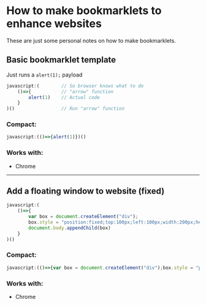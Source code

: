 How to make bookmarklets to enhance websites
============================================

These are just some personal notes on how to make bookmarklets.

Basic bookmarklet template
--------------------------
Just runs a `alert(1);` payload
```js
javascript:(        // So browser knows what to do
    ()=>{           // "arrow" function
        alert(1)    // Actual code
    }
)()                 // Run "arrow" function
```

### Compact:
```js
javascript:(()=>{alert(1)})()
```

### Works with:
- Chrome

---

Add a floating window to website (fixed)
----------------------------------------
```js
javascript:(
    ()=>{
        var box = document.createElement("div");
        box.style = "position:fixed;top:100px;left:100px;width:200px;height:200px;background:#f00;z-index:999;";
        document.body.appendChild(box)
    }
)()
```

### Compact:
```js
javascript:(()=>{var box = document.createElement("div");box.style = "position:fixed;top:100px;left:100px;width:200px;height:200px;background:#f00;z-index:999";document.body.appendChild(box)})()
```

### Works with:
- Chrome
